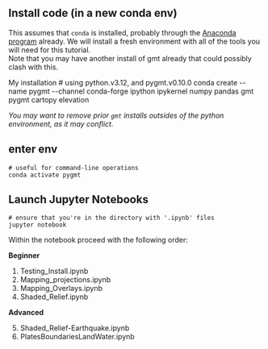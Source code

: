 ## Install code (in a new conda env)
This assumes that `conda` is installed, probably through the [Anaconda program](https://www.anaconda.com/) already.
We will install a fresh environment with all of the tools you will need for this tutorial.  
Note that you may have another install of gmt already that could possibly clash with this.  

My installation # using python.v3.12, and pygmt.v0.10.0
    conda create --name pygmt --channel conda-forge ipython ipykernel numpy pandas gmt pygmt cartopy elevation 
   
*You may want to remove prior `gmt` installs outsides of the python environment, as it may conflict.*

## enter env
    # useful for command-line operations
    conda activate pygmt
    
## Launch Jupyter Notebooks
    # ensure that you're in the directory with '.ipynb' files
    jupyter notebook

Within the notebook proceed with the following order:

**Beginner**

1) Testing_Install.ipynb 
2) Mapping_projections.ipynb
3) Mapping_Overlays.ipynb
4) Shaded_Relief.ipynb

**Advanced**

5) Shaded_Relief-Earthquake.ipynb
6) PlatesBoundariesLandWater.ipynb
